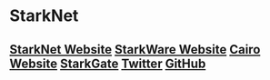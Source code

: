 # StarkNet


## [StarkNet Website](https://starknet.io/) [StarkWare Website](https://starkware.co/) [Cairo Website](https://www.cairo-lang.org/) [StarkGate](https://starkgate.starknet.io/) [Twitter](https://twitter.com/Starknet) [GitHub](https://github.com/starkware-libs)


